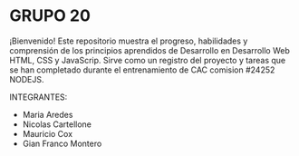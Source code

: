 # GRUPO 20

¡Bienvenido! Este repositorio muestra el progreso, habilidades y comprensión de los principios aprendidos de Desarrollo en Desarrollo Web HTML, CSS y JavaScrip. Sirve como un registro del proyecto y tareas que se han completado durante el entrenamiento de CAC comision #24252 NODEJS.


INTEGRANTES:

* Maria Aredes
* Nicolas Cartellone
* Mauricio Cox
* Gian Franco Montero

